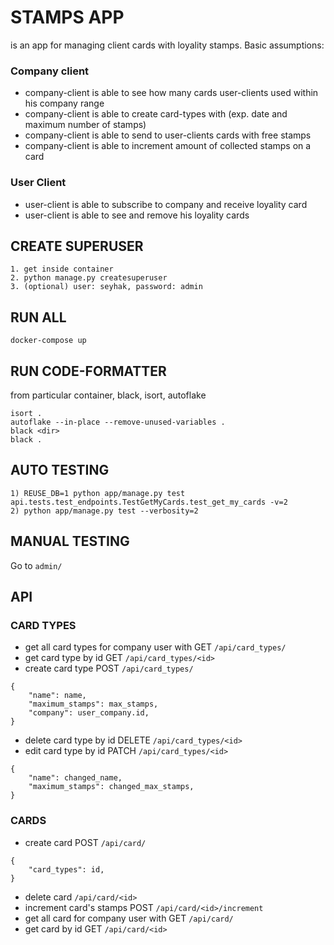 # STAMPS APP
is an app for managing client cards with loyality stamps. Basic assumptions:

### Company client
* company-client is able to see how many cards user-clients used within his company range
* company-client is able to create card-types with (exp. date and maximum number of stamps)
* company-client is able to send to user-clients cards with free stamps
* company-client is able to increment amount of collected stamps on a card

### User Client
* user-client is able to subscribe to company and receive loyality card
* user-client is able to see and remove his loyality cards

## CREATE SUPERUSER ##
```
1. get inside container
2. python manage.py createsuperuser
3. (optional) user: seyhak, password: admin
```
## RUN ALL ##
```
docker-compose up
```

## RUN CODE-FORMATTER

from particular container, black, isort, autoflake 
```
isort .
autoflake --in-place --remove-unused-variables .
black <dir>
black .
```

## AUTO TESTING
```
1) REUSE_DB=1 python app/manage.py test api.tests.test_endpoints.TestGetMyCards.test_get_my_cards -v=2
2) python app/manage.py test --verbosity=2
```
## MANUAL TESTING
Go to `admin/`


## API

### CARD TYPES
- get all card types for company user with GET `/api/card_types/`
- get card type by id  GET `/api/card_types/<id>`
- create card type POST `/api/card_types/`
```
{
    "name": name,
    "maximum_stamps": max_stamps,
    "company": user_company.id,
}
```
- delete card type by id DELETE `/api/card_types/<id>`
- edit card type by id PATCH `/api/card_types/<id>`
```
{
    "name": changed_name,
    "maximum_stamps": changed_max_stamps,
}
```
### CARDS
- create card POST `/api/card/`
```
{
    "card_types": id,
}
```
- delete card `/api/card/<id>`
- increment card's stamps POST `/api/card/<id>/increment`
- get all card for company user with GET `/api/card/`
- get card by id GET `/api/card/<id>`
